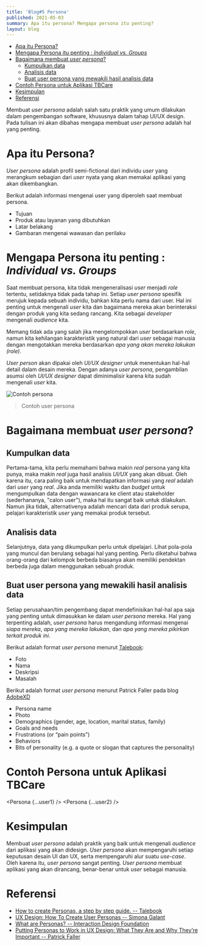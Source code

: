 ```yaml
---
title: 'Blog#5 Persona'
published: 2021-05-03
summary: Apa itu persona? Mengapa persona itu penting?
layout: blog
---
```


<div slot="toc">

- [Apa itu Persona?](#apa-itu-persona)
- [Mengapa Persona itu penting : *Individual vs. Groups*](#mengapa-persona-itu-penting--individual-vs-groups)
- [Bagaimana membuat *user persona*?](#bagaimana-membuat-user-persona)
  - [Kumpulkan data](#kumpulkan-data)
  - [Analisis data](#analisis-data)
  - [Buat user persona yang mewakili hasil analisis data](#buat-user-persona-yang-mewakili-hasil-analisis-data)
- [Contoh Persona untuk Aplikasi TBCare](#contoh-persona-untuk-aplikasi-tbcare)
- [Kesimpulan](#kesimpulan)
- [Referensi](#referensi)

</div>

<!-- Intro -->

Membuat *user persona* adalah salah satu praktik yang umum dilakukan dalam pengembangan software, khususnya dalam tahap UI/UX design. Pada tulisan ini akan dibahas mengapa membuat *user persona* adalah hal yang penting.

# Apa itu Persona?

*User persona* adalah profil semi-fictional dari individu *user* yang merangkum sebagian dari *user* nyata yang akan memakai aplikasi yang akan dikembangkan.

Berikut adalah informasi mengenai user yang diperoleh saat membuat persona.

- Tujuan
- Produk atau layanan yang dibutuhkan
- Latar belakang
- Gambaran mengenai wawasan dan perilaku

# Mengapa Persona itu penting : *Individual vs. Groups*

Saat membuat persona, kita tidak mengeneralisasi *user* menjadi *role* tertentu, setidaknya tidak pada tahap ini. Setiap *user persona* spesifik merujuk kepada sebuah individu, bahkan kita perlu nama dari user. Hal ini penting untuk mengenali *user* kita dan bagaimana mereka akan berinteraksi dengan produk yang kita sedang rancang. Kita sebagai *developer* mengenali *audience* kita.

Memang tidak ada yang salah jika mengelompokkan *user* berdasarkan *role*, namun kita kehilangan karakteristik yang natural dari *user* sebagai manusia dengan mengotakkan mereka berdasarkan *apa yang akan mereka lakukan (role)*.

*User person* akan dipakai oleh *UI/UX designer* untuk menentukan hal-hal detail dalam desain mereka. Dengan adanya *user persona*, pengambilan asumsi oleh *UI/UX designer* dapat diminimalisir karena kita sudah mengenali *user* kita.

![Contoh persona](https://xd.adobe.com/ideas/wp-content/uploads/2019/12/user-persona-838x550.png.webp)

> Contoh user persona

# Bagaimana membuat *user persona*?

## Kumpulkan data

Pertama-tama, kita perlu memahami bahwa makin *real* persona yang kita punya, maka makin *real* juga hasil analisis *UI/UX* yang akan dibuat. Oleh karena itu, cara paling baik untuk mendapatkan informasi yang *real* adalah dari *user* yang *real*. Jika anda memiliki waktu dan *budget* untuk mengumpulkan data dengan wawancara ke client atau stakeholder (sederhananya, "calon user"), maka hal itu sangat baik untuk dilakukan. Namun jika tidak, alternativenya adalah mencari data dari produk serupa, pelajari karakteristik *user* yang memakai produk tersebut.

## Analisis data

Selanjutnya, data yang dikumpulkan perlu untuk dipelajari. Lihat pola-pola yang muncul dan berulang sebagai hal yang penting. Perlu diketahui bahwa orang-orang dari kelompok berbeda biasanya akan memiliki pendektan berbeda juga dalam menggunakan sebuah produk. 

## Buat user persona yang mewakili hasil analisis data

Setiap perusahaan/tim pengembang dapat mendefinisikan hal-hal apa saja yang penting untuk dimasukkan ke dalam *user persona* mereka. Hal yang terpenting adalah, *user persona* harus mengandung informasi mengenai *siapa mereka*, *apa yang mereka lakukan*, dan *apa yang mereka pikirkan terkait produk ini*.

Berikut adalah format *user persona* menurut [Talebook](https://talebook.io/):

- Foto
- Nama
- Deskripsi
- Masalah

Berikut adalah format *user persona* menurut Patrick Faller pada blog [AdobeXD](https://xd.adobe.com/ideas/process/user-research/putting-personas-to-work-in-ux-design/)

- Persona name
- Photo
- Demographics (gender, age, location, marital status, family)
- Goals and needs
- Frustrations (or “pain points”)
- Behaviors
- Bits of personality (e.g. a quote or slogan that captures the personality)

# Contoh Persona untuk Aplikasi TBCare

<script>
  import Persona from "./_components/Persona.svelte";

  let user1 = {
    name: "Erik Supriadi",
    image_url: "http://ofad.org/files/imagecache/daily_picture/daily-photo/recent-and-random-portraits_8.jpg",
    role: "Admin PPTI Depok",
    age: 40,
    gender: "Pria",
    location: "Depok",
    quote: "Bagi saya detail adalah hal yang penting. Saya perlu melihat transparansi dari setiap data sehingga dapat memonitornya dengan baik. Adalah hal yang menggangu bagi saya apabila saya tidak mendapatkan respons secara spontan dari informasi yang saya inginkan."
  }

  let user2 = {
    name: "Erika Gunadi",
    image_url: "https://yt3.ggpht.com/-2KmkwcrbugU/AAAAAAAAAAI/AAAAAAAAAAA/q4-FobPstOA/s900-c-k-no-mo-rj-c0xffffff/photo.jpg",
    role: "Kader PPTI Depok, beauty vlogger",
    age: 30,
    gender: "Wanita",
    location: "Depok",
    quote: "Saya senang melakukan pekerjaan sukarela seperti menjadi kader TBCare. Walau demikian, menjadi kader bukanlah pekerjaan tetap saya. Saya memiliki pekerjaan lainnya. Oleh karena itu, saya ingin kegiaran sukarela ini tidak terlalu menyulitkan saya."
  }
</script>

<Persona {...user1} />
<Persona {...user2} />

# Kesimpulan

Membuat *user persona* adalah praktik yang baik untuk mengenali *audience* dari aplikasi yang akan didesign. *User persona* akan mempengaruhi setiap keputusan desain UI dan UX, serta mempengaruhi alur suatu *use-case*. Oleh karena itu, *user persona* sangat penting. *User persona* membuat aplikasi yang akan dirancang, benar-benar untuk *user* sebagai manusia.

# Referensi

- [How to create Personas, a step by step guide. -- Talebook](https://uxplanet.org/how-to-create-personas-step-by-step-guide-303d7b0d81b4)
- [UX Design: How To Create User Personas -- Simona Galant](https://www.springboard.com/blog/how-to-create-user-personas/)
- [What are Personas? -- Interaction Design Foundation](https://youtu.be/XnG4c4gXaQY)
- [Putting Personas to Work in UX Design: What They Are and Why They’re Important -- Patrick Faller](https://xd.adobe.com/ideas/process/user-research/putting-personas-to-work-in-ux-design/)

